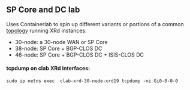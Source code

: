 ## SP Core and DC lab

Uses Containerlab to spin up different variants or portions of a common [topology](diagrams/sp-core-and-dc.png) running XRd instances.

* 30-node: a 30-node WAN or SP Core 
* 38-node: SP Core + BGP-CLOS DC
* 46-node: SP Core + BGP-CLOS DC + ISIS-CLOS DC

#### tcpdump on clab XRd interfaces:
```
sudo ip netns exec  clab-xrd-30-node-xrd19 tcpdump -ni Gi0-0-0-0
```